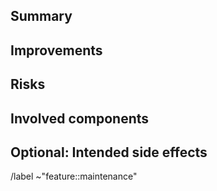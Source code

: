 ## Summary

<!--
Please briefly describe what part of the code base needs to be refactored.
-->

## Improvements

<!--
Explain the benefits of refactoring this code.
-->

## Risks

<!--
Please list features that can break because of this refactoring and how you intend to solve that.
-->

## Involved components

<!--
List files or directories that will be changed by the refactoring.
-->

## Optional: Intended side effects

<!--
If the refactoring involves changes apart from the main improvements (such as a better UI), list them here.
It may be a good idea to create separate issues and link them here.
-->


<!--
Please select the appropriate label from the following:
    ~"feature::addition"
    ~"feature::maintenance"
    ~"tooling::pipelines"
-->

/label ~"feature::maintenance"

